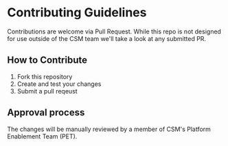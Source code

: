 # Contributing Guidelines

Contributions are welcome via Pull Request. While this repo is not designed for
use outside of the CSM team we'll take a look at any submitted PR.

## How to Contribute

1. Fork this repository
2. Create and test your changes
3. Submit a pull reqeust

## Approval process

The changes will be manually reviewed by a member of CSM's Platform Enablement
Team (PET).
